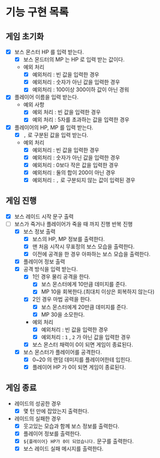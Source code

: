 # 기능 구현 목록
## 게임 초기화
- [X] 보스 몬스터 HP 를 입력 받는다.
  - [X] 보스 몬드터의 MP 는 HP 로 입력 받는 값이다.  
  - 예외 처리
    - [X] 예외처리 : 빈 값을 입력한 경우 
    - [X] 예외처리 : 숫자가 아닌 값을 입력한 경우 
    - [X] 예외처리 : 100이상 300이하 값이 아닌 경워
- [X] 플레이어 이름을 입력 받는다.
  - 예외 사항
    - [X] 예외 처리 : 빈 값을 입력한 경우
    - [X] 예외 처리 : 5자를 초과하는 값을 입력한 경우
- [X] 플레이어의 HP, MP 를 입력 받는다.
  - [X] `,` 로 구분된 값을 입력 받는다.
  - 예외 처리
    - [X] 예외처리 : 빈 값을 입력한 경우
    - [X] 예외처리 : 숫자가 아닌 값을 입력한 경우
    - [X] 예외처리 : 0보다 작은 값을 입력한 경우
    - [X] 예외처리 : 둘의 합이 200이 아닌 경우
    - [X] 예외처리 : `,` 로 구분되지 않는 값이 입력된 경우

## 게임 진행
- [X] 보스 레이드 시작 문구 출력
- [ ] 보스가 죽거나 플레이어가 죽을 때 까지 진행 반복 진행
  - [X] 보스 정보 출력
    - [X] 보스의 HP, MP 정보를 출력한다.
    - [X] 맨 처음 시작시 무표정의 보스 모습을 출력한다.
    - [X] 이전에 공격을 한 경우 아파하는 보스 모습을 출력한다.
  - [X] 플레이어 정보 출력 
  - [X] 공격 방식을 입력 받는다.
    - [X] 1인 경우 물리 공격을 한다. 
      - [X] 보스 몬스터에게 10만큼 데미지를 준다.
      - [X] MP 10을 회복한다.(최대치 이상은 회복하지 않는다)
    - [X] 2인 경우 마법 공력을 한다.
      - [X] 보스 몬스터에게 20만큼 데미지를 준다.
      - [X] MP 30을 소모한다.
    - 예외 처리
      - [X] 예외처리 : 빈 값을 입력한 경우
      - [X] 예외처리 : `1` , `2` 가 아닌 값을 입력한 경우
    - [X] 보스 몬스터 채력이 0이 되면 게임이 종료된다.
  - [X] 보스 몬스터가 플레이어를 공격한다.
    - [X] 0~20 의 랜덤 데미지를 플레이어한테 입힌다.
    - [X] 플레이어 HP 가 0이 되면 게임이 종료된다.

## 게임 종료
- 레이드의 성공한 경우
  - [X] 몇 턴 만에 잡았는지 출력한다.
- 레이드의 실패한 경우
  - [X] 웃고있는 모습과 함께 보스 정보를 출력한다.
  - [X] 플레이어 정보를 출력한다.
  - [X] `${플레이어} HP가 0이 되었습니다.` 문구를 출력한다.
  - [X] 보스 레이드 실패 메시지를 출력한다.
